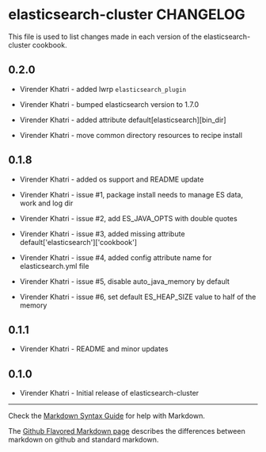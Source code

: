 elasticsearch-cluster CHANGELOG
===============================

This file is used to list changes made in each version of the elasticsearch-cluster cookbook.

0.2.0
-----

- Virender Khatri - added lwrp `elasticsearch_plugin`

- Virender Khatri - bumped elasticsearch version to 1.7.0

- Virender Khatri - added attribute default[elasticsearch][bin_dir]

- Virender Khatri - move common directory resources to recipe install

0.1.8
-----

- Virender Khatri - added os support and README update

- Virender Khatri - issue #1, package install needs to manage ES data, work and log dir

- Virender Khatri - issue #2, add ES_JAVA_OPTS with double quotes

- Virender Khatri - issue #3, added missing attribute default['elasticsearch']['cookbook']

- Virender Khatri - issue #4, added config attribute name for elasticsearch.yml file

- Virender Khatri - issue #5, disable auto_java_memory by default

- Virender Khatri - issue #6, set default ES_HEAP_SIZE value to half of the memory

0.1.1
-----
- Virender Khatri - README and minor updates

0.1.0
-----
- Virender Khatri - Initial release of elasticsearch-cluster

- - -
Check the [Markdown Syntax Guide](http://daringfireball.net/projects/markdown/syntax) for help with Markdown.

The [Github Flavored Markdown page](http://github.github.com/github-flavored-markdown/) describes the differences between markdown on github and standard markdown.
